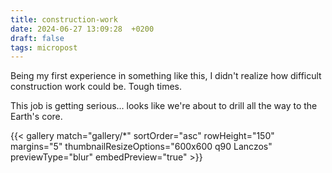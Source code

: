 ```yaml
---
title: construction-work
date: 2024-06-27 13:09:28  +0200
draft: false
tags: micropost
---
```


Being my first experience in something like this, I didn't realize how difficult construction work could be. Tough times.

This job is getting serious... looks like we're about to drill all the way to the Earth's core.

{{< gallery match="gallery/*" sortOrder="asc" rowHeight="150" margins="5" thumbnailResizeOptions="600x600 q90 Lanczos" previewType="blur" embedPreview="true" >}}
